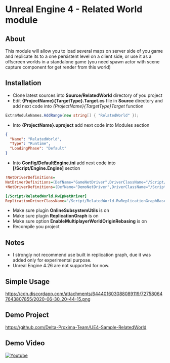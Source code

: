 # Unreal Engine 4 - Related World module

## About
This module will allow you to load several maps on server side of you game and replicate its to a one persistent level on a client side, or use it as a offscreen worlds in a standalone game (you need spawn actor with scene capture component for get render from this world)

## Installation
- Clone latest sources into **Source/RelatedWorld** directory of you project
- Edit **{ProjectName}{TargetType}.Target.cs** file in **Source** directory and add next code into *{ProjectName}{TargetType}Target* function
```c#
ExtraModuleNames.AddRange(new string[] { "RelatedWorld" });
```
- Into **{ProjectName}.uproject** add next code into Modules section
```json
{
  "Name": "RelatedWorld",
  "Type": "Runtime",
  "LoadingPhase": "Default"
}
```

- Into **Config/DefaultEngine.ini** add next code into **[/Script/Engine.Engine]** section
```ini
!NetDriverDefinitions=
NetDriverDefinitions=(DefName="GameNetDriver",DriverClassName="/Script/RelatedWorld.RwIpNetDriver",DriverClassNameFallback="/Script/RelatedWorld.RwIpNetDriver")
+NetDriverDefinitions=(DefName="DemoNetDriver",DriverClassName="/Script/Engine.DemoNetDriver",DriverClassNameFallback="/Script/Engine.DemoNetDriver")

[/Script/RelatedWorld.RwIpNetDriver]
ReplicationDriverClassName="/Script/RelatedWorld.RwReplicationGraphBase"
```

- Make sure plugin **OnlineSubsystemUtils** is on
- Make sure plugin **ReplicationGraph** is on
- Make sure option **EnableMultiplayerWorldOriginRebasing** is on
- Recompile you project

## Notes
- I strongly not recommend use built in replication graph, due it was added only for experimental purpose.
- Unreal Engine 4.26 are not supported for now.

## Simple Usage
https://cdn.discordapp.com/attachments/644401603088089119/727580647643807855/2020-06-30_20-44-15.png

## Demo Project
https://github.com/Delta-Proxima-Team/UE4-Sample-RelatedWorld

## Demo Video
[![Youtube](https://img.youtube.com/vi/3VWCxFvrN6U/0.jpg)](https://www.youtube.com/watch?v=3VWCxFvrN6U)
